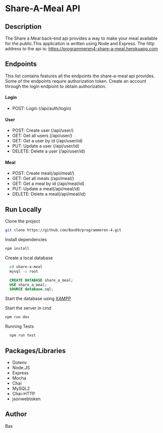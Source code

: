 # Share-A-Meal API
## Description

The Share a Meal back-end api provides a way to make your meal available for the public.This application is written using Node and Express. The http address to the api is: https://programmeren4-share-a-meal.herokuapp.com

## Endpoints
This list contains features all the endpoints the share-a-meal api provides. Some of the endpoints require authorization token. Create an account through the login endpoint to obtain authorization.
  

#### Login
- POST: Login (/api/auth/login)

#### User
- POST: Create user (/api/user/)
- GET: Get all users (/api/user/)
- GET: Get a user by id (/api/user/id)
- PUT: Update a user (/api/user/id)
- DELETE: Delete a user (/api/user/id)

#### Meal
- POST: Create meal(/api/meal/)
- GET: Get all meals (/api/meal/)
- GET: Get a meal by id (/api/meal/id)
- PUT: Update a meal(/api/meal/id)
- DELETE: Delete a meal(/api/meal/id)

## Run Locally

Clone the project

```bash
git clone https://github.com/Bas09/programmeren-4.git
```

Install dependencies

```bash
npm install
```

Create a local database
```bash
  cd share-a-meal
  mysql -u root
```

```sql
  CREATE DATABASE share_a_meal;
  USE share_a_meal;
  SOURCE database.sql;
```

Start the database using [XAMPP](https://www.apachefriends.org/index.html)

Start the server in cmd

```bash
npm run dev
```

Running Tests

```bash
  npm run test
```

## Packages/Libraries

- Dotenv
- Node.JS
- Express
- Mocha
- Chai
- MySQL2
- Chai-HTTP
- jsonwebtoken

## Author
Bas
